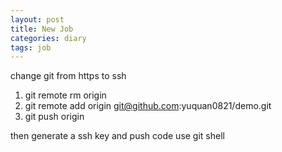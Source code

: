 ```yaml
---
layout: post
title: New Job
categories: diary
tags: job
---
```


change git from https to ssh

1. git remote rm origin
2. git remote add origin git@github.com:yuquan0821/demo.git
3. git push origin 

then generate a ssh key and push code use git shell